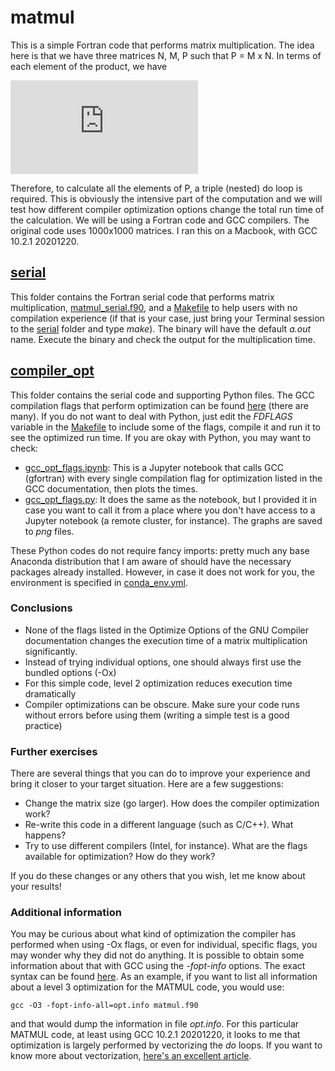 # matmul

This is a simple Fortran code that performs matrix multiplication. The idea here is that we have three matrices N, M, P such that P = M x N. In terms of each element of the product, we have

![equation](https://latex.codecogs.com/gif.latex?P_%7Bij%7D%20%3D%20%5Csum_%7Bk%7D%20M_%7Bik%7DN_%7Bkj%7D)

Therefore, to calculate all the elements of P, a triple (nested) do loop is required. This is obviously the intensive part of the computation and we will test how different compiler optimization options change the total run time of the calculation. We will be using a Fortran code and GCC compilers. The original code uses 1000x1000 matrices. I ran this on a Macbook, with GCC 10.2.1 20201220.

## [serial](./serial)
This folder contains the Fortran serial code that performs matrix multiplication, [matmul_serial.f90](./serial/matmul_serial.f90), and a [Makefile](./serial/Makefile) to help users with no compilation experience (if that is your case, just bring your Terminal session to the [serial](./serial) folder and type *make*). The binary will have the default *a.out* name. Execute the binary and check the output for the multiplication time.

## [compiler_opt](./compiler_opt)
This folder contains the serial code and supporting Python files. The GCC compilation flags that perform optimization can be found [here](https://gcc.gnu.org/onlinedocs/gcc/Optimize-Options.html) (there are many). If you do not want to deal with Python, just edit the *FDFLAGS* variable in the [Makefile](./compiler_opt/Makefile) to include some of the flags, compile it and run it to see the optimized run time. If you are okay with Python, you may want to check:
- [gcc_opt_flags.ipynb](./compiler_opt/gcc_opt_flags.ipynb): This is a Jupyter notebook that calls GCC (gfortran) with every single compilation flag for optimization listed in the GCC documentation, then plots the times. 
- [gcc_opt_flags.py](./compiler_opt/gcc_opt_flags.ipynb): It does the same as the notebook, but I provided it in case you want to call it from a place where you don't have access to a Jupyter notebook (a remote cluster, for instance). The graphs are saved to *png* files.

These Python codes do not require fancy imports: pretty much any base Anaconda distribution that I am aware of should have the necessary packages already installed. However, in case it does not work for you, the environment is specified in [conda_env.yml](./compiler_opt/conda_env.yml).

### Conclusions
- None of the flags listed in the Optimize Options of the GNU Compiler documentation changes the execution time of a matrix multiplication significantly.
- Instead of trying individual options, one should always first use the bundled options (-Ox)
- For this simple code, level 2 optimization reduces execution time dramatically
- Compiler optimizations can be obscure. Make sure your code runs without errors before using them (writing a simple test is a good practice)

### Further exercises
There are several things that you can do to improve your experience and bring it closer to your target situation. Here are a few suggestions:
- Change the matrix size (go larger). How does the compiler optimization work?
- Re-write this code in a different language (such as C/C++). What happens?
- Try to use different compilers (Intel, for instance). What are the flags available for optimization? How do they work?

If you do these changes or any others that you wish, let me know about your results!

### Additional information
You may be curious about what kind of optimization the compiler has performed when using -Ox flags, or even for individual, specific flags, you may wonder why they did not do anything. It is possible to obtain some information about that with GCC using the *-fopt-info* options. The exact syntax can be found [here](https://gcc.gnu.org/onlinedocs/gcc/Developer-Options.html). As an example, if you want to list all information about a level 3 optimization for the MATMUL code, you would use:

`gcc -O3 -fopt-info-all=opt.info matmul.f90`

and that would dump the information in file *opt.info*. For this particular MATMUL code, at least using GCC 10.2.1 20201220, it looks to me that optimization is largely performed by vectorizing the *do* loops. If you want to know more about vectorization, [here's an excellent article](https://objectcomputing.com/resources/publications/sett/december-2016-performance-optimization-on-modern-processor-architecture-through-vectorization). 
